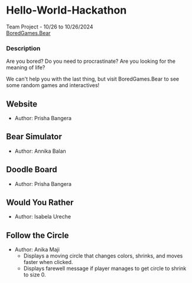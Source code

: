 # Hello-World-Hackathon
Team Project - 10/26 to 10/26/2024\
[BoredGames.Bear](https://prishasbangera.github.io/Hello-World-Hackathon/)

### Description
Are you bored? 
Do you need to procrastinate?
Are you looking for the meaning of life?

We can't help you with the last thing, but visit BoredGames.Bear to see some random games and interactives!

## Website
- Author: Prisha Bangera

## Bear Simulator
- Author: Annika Balan

## Doodle Board
- Author: Prisha Bangera

## Would You Rather 
- Author: Isabela Ureche

## Follow the Circle
- Author: Anika Maji
  - Displays a moving circle that changes colors, shrinks, and moves faster when clicked.
  - Displays farewell message if player manages to get circle to shrink to size 0.
